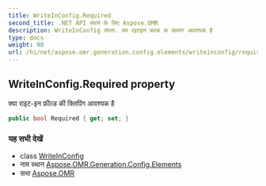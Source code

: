```yaml
---
title: WriteInConfig.Required
second_title: .NET API संदर्भ के लिए Aspose.OMR
description: WriteInConfig संपत्त. क्य रइटइन फ़ल्ड क क्लपंग आवश्यक है
type: docs
weight: 90
url: /hi/net/aspose.omr.generation.config.elements/writeinconfig/required/
---
```

## WriteInConfig.Required property

क्या राइट-इन फ़ील्ड की क्लिपिंग आवश्यक है

```csharp
public bool Required { get; set; }
```

### यह सभी देखें

* class [WriteInConfig](../)
* नाम स्थान [Aspose.OMR.Generation.Config.Elements](../../writeinconfig/)
* सभा [Aspose.OMR](../../../)


